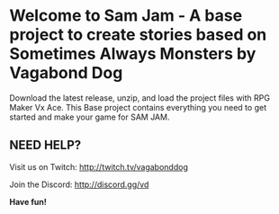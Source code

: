 # Welcome to Sam Jam - A base project to create stories based on Sometimes Always Monsters by Vagabond Dog

Download the latest release, unzip, and load the project files with RPG Maker Vx Ace.
This Base project contains everything you need to get started and make your game for SAM JAM.

## NEED HELP?

Visit us on Twitch: http://twitch.tv/vagabonddog

Join the Discord: http://discord.gg/vd

**Have fun!**
